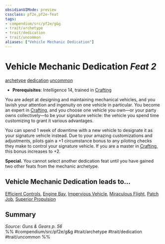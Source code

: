 ```yaml
---
obsidianUIMode: preview
cssclass: pf2e,pf2e-feat
tags:
- compendium/src/pf2e/g&g
- trait/archetype
- trait/dedication
- trait/uncommon
aliases: ["Vehicle Mechanic Dedication"]
---
```

# Vehicle Mechanic Dedication  *Feat 2*  
[archetype](/rules/traits/archetype.md)  [dedication](/rules/traits/dedication.md)  [uncommon](/rules/traits/uncommon.md)  

- **Prerequisites**: Intelligence 14, trained in [Crafting](/compendium/skills.md#Crafting)

You are adept at designing and maintaining mechanical vehicles, and you lavish your attention and ingenuity on one vehicle in particular. You become an expert in [Crafting](/compendium/skills.md#Crafting), and you choose one vehicle you own—or your party owns collectively—to be your signature vehicle: the vehicle you spend time customizing to grant it various advantages.

You can spend 1 week of downtime with a new vehicle to designate it as your signature vehicle instead. Due to your amazing customizations and adjustments, pilots gain a +1 circumstance bonus to any piloting checks they make to control your signature vehicle. If you are a master in [Crafting](/compendium/skills.md#Crafting), this bonus increases to +2.

**Special.** You cannot select another dedication feat until you have gained two other feats from the mechanic archetype.

## Vehicle Mechanic Dedication leads to...

[Efficient Controls](/compendium/feats/efficient-controls-g-g.md), [Engine Bay](/compendium/feats/engine-bay-g-g.md), [Impervious Vehicle](/compendium/feats/impervious-vehicle-g-g.md), [Miraculous Flight](/compendium/feats/miraculous-flight-g-g.md), [Patch Job](/compendium/feats/patch-job-g-g.md), [Superior Propulsion](/compendium/feats/superior-propulsion-g-g.md)

## Summary

*Source: Guns & Gears p. 56*  
%% #compendium/src/pf2e/g&g #trait/archetype #trait/dedication #trait/uncommon %%